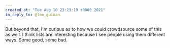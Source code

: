 ```yaml
---
created_at: "Tue Aug 10 23:23:19 +0000 2021"
in_reply_to: @leo_guinan
---
```


But beyond that, I'm curious as to how we could crowdsource some of this as well. I think lists are interesting because I see people using them different ways. Some good, some bad.